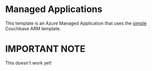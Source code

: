 # Managed Applications
This template is an Azure Managed Application that uses the [simple](../simple) Couchbase ARM template.

# IMPORTANT NOTE
This doesn't work yet!
